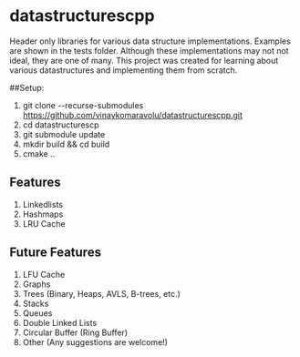 # datastructurescpp

Header only libraries for various data structure implementations. Examples are shown in the tests folder. Although these implementations may not not ideal, they are one of many. This project was created for learning about various datastructures and implementing them from scratch.

##Setup:
1. git clone --recurse-submodules https://github.com/vinaykomaravolu/datastructurescpp.git
2. cd datastructurescp
3. git submodule update
4. mkdir build && cd build
5. cmake ..

## Features

1. Linkedlists
2. Hashmaps
3. LRU Cache


## Future Features

1. LFU Cache
2. Graphs
3. Trees (Binary, Heaps, AVLS, B-trees,  etc.)
4. Stacks
5. Queues
6. Double Linked Lists
7. Circular Buffer (Ring Buffer)
8. Other (Any suggestions are welcome!)
